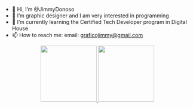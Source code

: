 - 👋 Hi, I’m @JimmyDonoso
- 👀 I’m graphic designer and I am very interested in programming
- 🌱 I’m currently learning the Certified Tech Developer program in Digital House
- 📫 How to reach me: 
email: graficojimmy@gmail.com

<div align="center">
  <a href="https://github.com/JimmyDonoso">
  <img height="150em" src="https://github-readme-stats.vercel.app/api?username=JimmyDonoso&show_icons=true&theme=dark&include_all_commits=true&count_private=true"/>
  <img height="150em" src="https://github-readme-stats.vercel.app/api/top-langs/?username=JimmyDonoso&layout=compact&langs_count=7&theme=dark"/>
</div>

